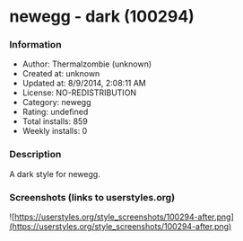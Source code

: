# newegg - dark (100294)

### Information
- Author: Thermalzombie (unknown)
- Created at: unknown
- Updated at: 8/9/2014, 2:08:11 AM
- License: NO-REDISTRIBUTION
- Category: newegg
- Rating: undefined
- Total installs: 859
- Weekly installs: 0


### Description
A dark style for newegg.


### Screenshots (links to userstyles.org)
![https://userstyles.org/style_screenshots/100294-after.png](https://userstyles.org/style_screenshots/100294-after.png)


